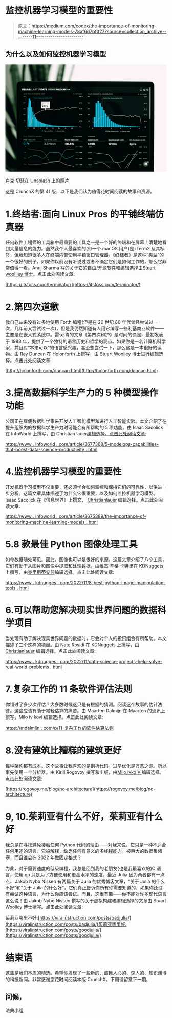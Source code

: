# 监控机器学习模型的重要性

> 原文：<https://medium.com/codex/the-importance-of-monitoring-machine-learning-models-78af6d7bf327?source=collection_archive---------11----------------------->

## 为什么以及如何监控机器学习模型

![](img/e2846e1f88487134db16d8b611da86bb.png)

卢克·切瑟在 [Unsplash](https://unsplash.com?utm_source=medium&utm_medium=referral) 上的照片

这是 CrunchX 的第 41 版，以下是我们认为值得花时间阅读的故事和资源。

# 1.终结者:面向 Linux Pros 的平铺终端仿真器

任何软件工程师的工具箱中最重要的工具之一是一个好的终端和在屏幕上清楚地看到大量信息的能力。虽然我个人最喜欢的(带一个 macOS 用户)是 iTerm2 及其标签，但我知道很多人在终端内部使用平铺窗口管理器。《终结者》是这种“类型”的一个很好的例子，如果你以前没有听说过或者不确定它们是如何工作的，那么它非常值得一看。Anuj Sharma 写的关于它的自由/开源软件和编辑选择由[Stuart wool ley 博士](https://medium.com/u/a435b5883828?source=post_page-----78af6d7bf327--------------------------------)。点击此处阅读文章:

[https://itsfoss.com/terminator/](https://itsfoss.com/terminator/)

# 2.第四次道歉

我自己从来没有过多地使用 Forth 编程(但是在 20 世纪 80 年代曾经尝试过一次，几年前又尝试过一次)，但是我仍然知道有人用它编写一些利基商业软件——主要是在嵌入式系统中。雷·邓肯的文章《第四次辩护》是时间的快照，最初发表于 1988 年，提供了一个独特的语言历史和哲学的观点。如果你是一名计算机科学家，并且对“本来可以”的语言感兴趣，甚至想尝试一下，那么这是一本很好的读物。由 Ray Duncan 在 Holonforth 上撰写，由 Stuart Woolley 博士进行编辑选择。点击此处阅读文章:

[http://holonforth.com/duncan.html](http://holonforth.com/duncan.html)

# 3.提高数据科学生产力的 5 种模型操作功能

公司正在雇佣数据科学家来开发人工智能模型和进行人工智能实验。本文介绍了在提升组织内的数据科学生产力时可能会有所帮助的 5 项功能。由 Isaac Sacolick 在 InfoWorld 上撰写，由 Christian lauer[编辑选择。点击此处阅读文章:](https://medium.com/u/2696f801a31a?source=post_page-----78af6d7bf327--------------------------------)

[https://www . infoworld . com/article/3677368/5-modelops-capabilities-that-boost-data-science-productivity . html](https://www.infoworld.com/article/3677368/5-modelops-capabilities-that-boost-data-science-productivity.html)

# 4.监控机器学习模型的重要性

开发机器学习模型不仅重要，还必须学会如何监控和保持它们的可靠性，以供进一步分析。这篇文章具体描述了为什么它很重要，以及如何监控机器学习模型。Isaac Sacolick 在《信息世界》上撰文， [Christianlauer](https://medium.com/u/2696f801a31a?source=post_page-----78af6d7bf327--------------------------------) 编辑选择。点击此处阅读文章:

[https://www . infoworld . com/article/3675389/the-importance-of-monitoring-machine-learning-models . html](https://www.infoworld.com/article/3675389/the-importance-of-monitoring-machine-learning-models.html)

# 5.8 款最佳 Python 图像处理工具

如今数据随处可见。因此，图像也可以是很好的来源。这篇文章介绍了八个工具，它们有助于从图片和图像中提取和处理数据。由维杰·辛格·卡特里在 KDNuggets 上撰写，由[克里斯蒂安劳](https://medium.com/u/2696f801a31a?source=post_page-----78af6d7bf327--------------------------------)编辑选择。点击此处阅读文章:

[https://www . kdnugges . com/2022/11/8-best-python-image-manipulation-tools . html](https://www.kdnuggets.com/2022/11/8-best-python-image-manipulation-tools.html)

# 6.可以帮助您解决现实世界问题的数据科学项目

当处理有助于解决现实世界问题的数据时，它会对个人的投资组合有所帮助。本文描述了三个这样的项目。由 Nate Rosidi 在 KDNuggets 上撰写，由 [Christianlauer](https://medium.com/u/2696f801a31a?source=post_page-----78af6d7bf327--------------------------------) 编辑选择。点击此处阅读文章:

[https://www . kdnugges . com/2022/11/data-science-projects-help-solve-real-world-problems . html](https://www.kdnuggets.com/2022/11/data-science-projects-help-solve-real-world-problems.html)

# 7.复杂工作的 11 条软件评估法则

你错过了多少次评估？大多数时候这只是有根据的猜测。阅读这个故事的估计法律。这些应该有助于减轻估算的痛苦。由 Maarten Dalmijn 在 Maarten 的通讯上撰写，Milo iv kovi 编辑选择。点击此处阅读文章:

[https://mdalmijn . com/p/11-复杂工作的软件估算法则](https://mdalmijn.com/p/11-laws-of-software-estimation-for-complex-work)

# 8.没有建筑比糟糕的建筑更好

每种架构都有成本。这个故事让我喜欢的是剖析代码。过早优化是万恶之源。所以事先使用一个分析器。由 Kirill Rogovoy 撰写和出版，由[Milo ivko VI](https://medium.com/u/3ee57b082bb?source=post_page-----78af6d7bf327--------------------------------)编辑选择。点击此处阅读文章:

[https://rogovoy.me/blog/no-architecture](https://rogovoy.me/blog/no-architecture)

# 9, 10.茱莉亚有什么不好，茱莉亚有什么好

我总是在寻找避免接触任何 Python 代码的理由——对我来说，它只是一种不适合任何用途的语言。它被解释，缺乏任何有意义的多线程能力，被巨大的数据集堵塞，而且谁会在 2022 年做固定格式？

为此，对于需要速度的低级编程，我总是回到我的老朋友(也是我最喜欢的)C 语言，使用 go 只是为了方便使用和更高水平的速度，最近 Julia 因为两者都有一点点… Jakob Nybo Nissen 有两篇关于 Julia 的优秀博客文章，“关于 Julia 的什么不好”和“关于 Julia 的什么好”，它们真正告诉你所有你需要知道的，如果你还没有尝试这种语言，为什么你应该尝试。而且，这很有趣——你不能对许多现代语言这么说！由 Jakob Nybo Nissen 撰写的关于虚拟构建和编辑选择的文章由 Stuart Woolley 博士撰写。点击此处阅读文章:

茱莉亚哪里不好:[https://viralinstruction.com/posts/badjulia/](https://viralinstruction.com/posts/badjulia/)茱莉亚哪里好:[https://viralinstruction.com/posts/goodjulia/](https://viralinstruction.com/posts/goodjulia/)

# 结束语

这些是我们本周的精选。希望你发现了一些新的、鼓舞人心的、惊人的、知识渊博的科技新闻。非常感谢您花时间阅读本版 CrunchX。下周请留意下一期。

## 问候，

法典小组